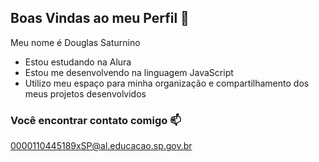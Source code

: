 ## Boas Vindas ao meu Perfil 💙

Meu nome é Douglas Saturnino

- Estou estudando na Alura
- Estou me desenvolvendo na linguagem JavaScript
- Utilizo meu espaço para minha organização e compartilhamento dos meus projetos desenvolvidos

### Você encontrar contato comigo 📫

0000110445189xSP@al.educacao.sp.gov.br

